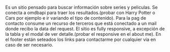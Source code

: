 Es un sitio pensado para buscar información sobre series y peliculas. Se conecta a omdbapi para traer los resultados.(probar con Harry Potter o Cars por ejemplo e ir variando el tipo de contenido). Para la pag de contacto consume un recurso de terceros que está conectado a un mail donde recibo la data del request. El sitio es fully responsive, a excepción de la tabla y el modal de ver detalle.(probar el responsive en el about me). En el footer están seteados los links para contactarme por cualquier vía en caso de ser necesario. 
